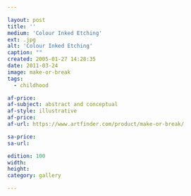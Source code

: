 ```yaml
---

layout: post
title: ''
medium: 'Colour Inked Etching'
ext: .jpg
alt: 'Colour Inked Etching'
caption: ""
created: 2005-01-27 14:28:35
date: 2011-03-24
image: make-or-break
tags:
  - childhood

af-price:
af-subject: abstract and conceptual
af-style: illustrative
af-price:
af-url: https://www.artfinder.com/product/make-or-break/

sa-price:
sa-url:

edition: 100
width:
height:
category: gallery

---
```

